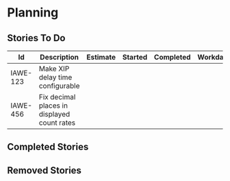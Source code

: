# Planning

## Stories To Do

| Id  | Description | Estimate | Started | Completed | Workdays | Created | Removed |
| --- | ----------  | -------- | ------- | --------- | -------- | ------- | ------- |
| IAWE-123 | Make XIP delay time configurable |
| IAWE-456 | Fix decimal places in displayed count rates |

## Completed Stories

## Removed Stories

